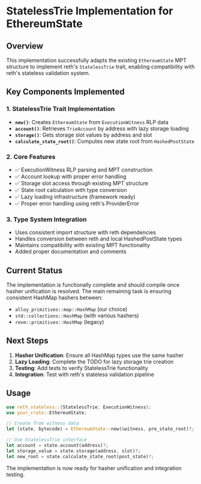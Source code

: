 # StatelessTrie Implementation for EthereumState

## Overview
This implementation successfully adapts the existing `EthereumState` MPT structure to implement reth's `StatelessTrie` trait, enabling compatibility with reth's stateless validation system.

## Key Components Implemented

### 1. StatelessTrie Trait Implementation
- **`new()`**: Creates `EthereumState` from `ExecutionWitness` RLP data
- **`account()`**: Retrieves `TrieAccount` by address with lazy storage loading
- **`storage()`**: Gets storage slot values by address and slot
- **`calculate_state_root()`**: Computes new state root from `HashedPostState`

### 2. Core Features
- ✅ ExecutionWitness RLP parsing and MPT construction
- ✅ Account lookup with proper error handling
- ✅ Storage slot access through existing MPT structure
- ✅ State root calculation with type conversion
- ✅ Lazy loading infrastructure (framework ready)
- ✅ Proper error handling using reth's ProviderError

### 3. Type System Integration
- Uses consistent import structure with reth dependencies
- Handles conversion between reth and local HashedPostState types
- Maintains compatibility with existing MPT functionality
- Added proper documentation and comments

## Current Status
The implementation is functionally complete and should compile once hasher unification is resolved. The main remaining task is ensuring consistent HashMap hashers between:
- `alloy_primitives::map::HashMap` (our choice)
- `std::collections::HashMap` (with various hashers)
- `revm::primitives::HashMap` (legacy)

## Next Steps
1. **Hasher Unification**: Ensure all HashMap types use the same hasher
2. **Lazy Loading**: Complete the TODO for lazy storage trie creation
3. **Testing**: Add tests to verify StatelessTrie functionality
4. **Integration**: Test with reth's stateless validation pipeline

## Usage
```rust
use reth_stateless::{StatelessTrie, ExecutionWitness};
use your_crate::EthereumState;

// Create from witness data
let (state, bytecode) = EthereumState::new(&witness, pre_state_root)?;

// Use StatelessTrie interface
let account = state.account(address)?;
let storage_value = state.storage(address, slot)?;
let new_root = state.calculate_state_root(post_state)?;
```

The implementation is now ready for hasher unification and integration testing.